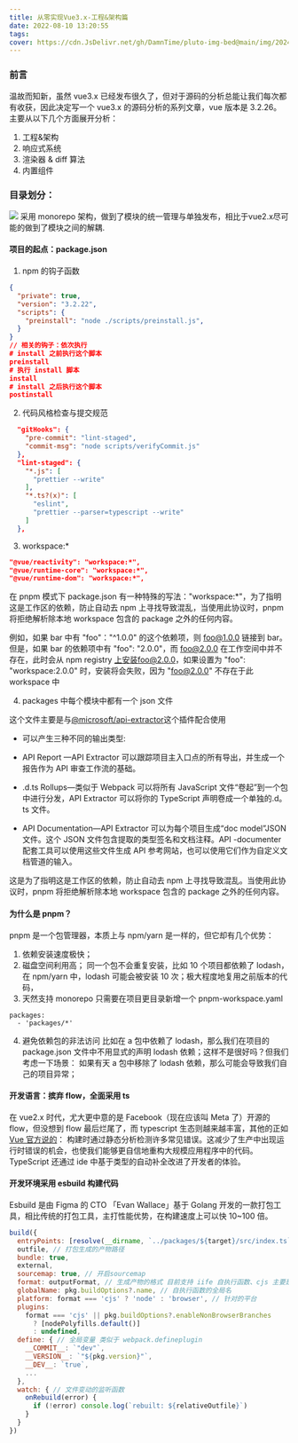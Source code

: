 ```yaml
---
title: 从零实现Vue3.x-工程&架构篇
date: 2022-08-10 13:20:55
tags:
cover: https://cdn.JsDelivr.net/gh/DamnTime/pluto-img-bed@main/img/202405221544855.png
---
```


### 前言

温故而知新，虽然 vue3.x 已经发布很久了，但对于源码的分析总能让我们每次都有收获，因此决定写一个 vue3.x 的源码分析的系列文章，vue 版本是 3.2.26。主要从以下几个方面展开分析：

1. 工程&架构
2. 响应式系统
3. 渲染器 & diff 算法
4. 内置组件

### 目录划分：

<img src="http://cdn.pluto1811.com/1654418177792.jpg">
采用 monorepo 架构，做到了模块的统一管理与单独发布，相比于vue2.x尽可能的做到了模块之间的解耦.

#### 项目的起点：package.json

1. npm 的钩子函数

```json
{
  "private": true,
  "version": "3.2.22",
  "scripts": {
    "preinstall": "node ./scripts/preinstall.js",
  }
}
// 相关的钩子：依次执行
# install 之前执行这个脚本
preinstall
# 执行 install 脚本
install
# install 之后执行这个脚本
postinstall
```

2. 代码风格检查与提交规范

```json
  "gitHooks": {
    "pre-commit": "lint-staged",
    "commit-msg": "node scripts/verifyCommit.js"
  },
  "lint-staged": {
    "*.js": [
      "prettier --write"
    ],
    "*.ts?(x)": [
      "eslint",
      "prettier --parser=typescript --write"
    ]
  },
```

3. workspace:\*

```json
"@vue/reactivity": "workspace:*",
"@vue/runtime-core": "workspace:*",
"@vue/runtime-dom": "workspace:*",
```

在 pnpm 模式下 package.json 有一种特殊的写法："workspace:\*"，为了指明这是工作区的依赖，防止自动去 npm 上寻找导致混乱，当使用此协议时，pnpm 将拒绝解析除本地 workspace 包含的 package 之外的任何内容。

例如，如果 bar 中有 "foo"："^1.0.0" 的这个依赖项，则 foo@1.0.0 链接到 bar。 但是，如果 bar 的依赖项中有 "foo": "2.0.0"，而 foo@2.0.0 在工作空间中并不存在，此时会从 npm registry 上安装foo@2.0.0，如果设置为 "foo": "workspace:2.0.0" 时，安装将会失败，因为 "foo@2.0.0" 不存在于此 workspace 中

4. packages 中每个模块中都有一个 json 文件

这个文件主要是与<a href="https://www.npmjs.com/package/@microsoft/api-extractor">@microsoft/api-extractor</a>这个插件配合使用

- 可以产生三种不同的输出类型:

- API Report —API Extractor 可以跟踪项目主入口点的所有导出，并生成一个报告作为 API 审查工作流的基础。

- .d.ts Rollups—类似于 Webpack 可以将所有 JavaScript 文件“卷起”到一个包中进行分发，API Extractor 可以将你的 TypeScript 声明卷成一个单独的.d。ts 文件。

- API Documentation—API Extractor 可以为每个项目生成“doc model”JSON 文件。这个 JSON 文件包含提取的类型签名和文档注释。API -documenter 配套工具可以使用这些文件生成 API 参考网站，也可以使用它们作为自定义文档管道的输入。

这是为了指明这是工作区的依赖，防止自动去 npm 上寻找导致混乱。当使用此协议时，pnpm 将拒绝解析除本地 workspace 包含的 package 之外的任何内容。

#### 为什么是 pnpm？

pnpm 是一个包管理器，本质上与 npm/yarn 是一样的，但它却有几个优势：

1. 依赖安装速度极快；
2. 磁盘空间利用高；
   同一个包不会重复安装，比如 10 个项目都依赖了 lodash，在 npm/yarn 中，lodash 可能会被安装 10 次；极大程度地复用之前版本的代码，
3. 天然支持 monorepo
   只需要在项目更目录新增一个 pnpm-workspace.yaml

```text
packages:
  - 'packages/*'
```

4. 避免依赖包的非法访问
   比如在 a 包中依赖了 lodash，那么我们在项目的 package.json 文件中不用显式的声明 lodash 依赖；这样不是很好吗？但我们考虑一下场景：
   如果有天 a 包中移除了 lodash 依赖，那么可能会导致我们自己的项目异常；

#### 开发语言：摈弃 flow，全面采用 ts

在 vue2.x 时代，尤大更中意的是 Facebook（现在应该叫 Meta 了）开源的 flow，但没想到 flow 最后烂尾了，而 typescript 生态则越来越丰富，其他的正如<a href="https://vuejs.org/guide/typescript/overview.html" >Vue 官方说的</a>：
构建时通过静态分析检测许多常见错误。这减少了生产中出现运行时错误的机会，也使我们能够更自信地重构大规模应用程序中的代码。TypeScript 还通过 ide 中基于类型的自动补全改进了开发者的体验。

#### 开发环境采用 esbuild 构建代码

Esbuild 是由 Figma 的 CTO 「Evan Wallace」基于 Golang 开发的一款打包工具，相比传统的打包工具，主打性能优势，在构建速度上可以快 10~100 倍。

```js
build({
  entryPoints: [resolve(__dirname, `../packages/${target}/src/index.ts`)], // 入口文件
  outfile, // 打包生成的产物路径
  bundle: true,
  external,
  sourcemap: true, // 开启sourcemap
  format: outputFormat, // 生成产物的格式 目前支持 iife 自执行函数、cjs 主要是node环境、esm 以es6语法产出 支持 <script type="mudule">
  globalName: pkg.buildOptions?.name, // 自执行函数的全局名
  platform: format === 'cjs' ? 'node' : 'browser', // 针对的平台
  plugins:
    format === 'cjs' || pkg.buildOptions?.enableNonBrowserBranches
      ? [nodePolyfills.default()]
      : undefined,
  define: { // 全局变量 类似于 webpack.defineplugin
    __COMMIT__: `"dev"`,
    __VERSION__: `"${pkg.version}"`,
    __DEV__: `true`,
    ...
  },
  watch: { // 文件变动的监听函数
    onRebuild(error) {
      if (!error) console.log(`rebuilt: ${relativeOutfile}`)
    }
  }
})

```
